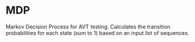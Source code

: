 # MDP
Markov Decision Process for AVT testing. Calculates the transition probabilities for each state (sum to 1) based on an input list of sequences.
